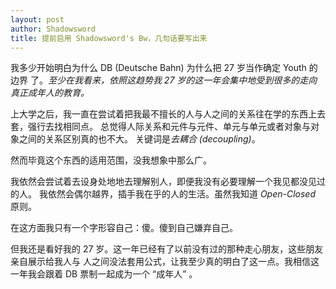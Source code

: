 ```yaml
---
layout: post
author: Shadowsword
title: 提前启用 Shadowsword's Bw，几句话要写出来
---
```


我多少开始明白为什么 DB (Deutsche Bahn) 为什么把 27 岁当作确定 Youth 的边界
了。*至少在我看来，依照这趋势我 27 岁的这一年会集中地受到很多的走向真正成年人的教育。*

上大学之后，我一直在尝试着把我最不擅长的人与人之间的关系往在学的东西上去套，强行去找相同点。
总觉得人际关系和元件与元件、单元与单元或者对象与对象之间的关系区别真的也不大。
关键词是*去耦合 (decoupling)*。

然而毕竟这个东西的适用范围，没我想象中那么广。

我依然会尝试着去设身处地地去理解别人，即便我没有必要理解一个我见都没见过的人。
我依然会偶尔越界，插手我在乎的人的生活。虽然我知道 *Open-Closed* 原则。

在这方面我只有一个字形容自己：傻。傻到自己嫌弃自己。

但我还是看好我的 27 岁。这一年已经有了以前没有过的那种走心朋友，这些朋友亲自展示给我人与
人之间没法套用公式，让我至少真的明白了这一点。我相信这一年我会跟着 DB 票制一起成为一个
 “成年人” 。
